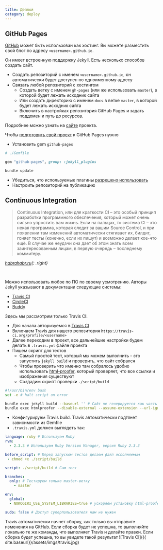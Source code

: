 ```yaml
---
title: Деплой
category: deploy
---
```


<style>
  .right {
    float: right;
  }
  div.clear {
    clear: both;
  }
</style>
## GitHub Pages

[GitHub](https://pages.github.com/) может быть использован как хостинг. Вы можете разместить свой блог по адресу `<username>.github.io`.

Он имеет встроенную поддержку Jekyll. Есть несколько способов создать сайт.
- Создать репозиторий с именем `<username>.github.io`, он автоматически будет доступен по одноименному адресу
- Связать любой репозиторий с хостингом
  - Создать ветку с именем `gh-pages` (или же использовать `master`), в которой будет лежать исходник сайта
  - Или создать директорию с именем `docs` в ветке `master`, в которой будет лежать исходник сайта
  - Включить в настройках репозитория GitHub Pages и задать поддомен и путь до ресурсов.

Подробнее можно узнать на [сайте](https://help.github.com/articles/user-organization-and-project-pages/) проекта.

Чтобы [подготовить свой проект][readmore] к GitHub Pages нужно
- Установить gem `github-pages`

```ruby
# ./Gemfile

gem "github-pages", group: :jekyll_plugins
```

```bash
bundle update
```
- Убедиться, что используемые плагины [разрешено использовать](https://help.github.com/articles/configuring-jekyll-plugins/)
- Настроить репозиторий на публикацию

[readmore]: http://jmcglone.com/guides/github-pages/

## Continuous Integration
> Continuous Integration, или для краткости CI – это особый принцип разработки программного обеспечения, который может очень сильно упростить вам жизнь. Если на пальцах, то система CI – это некая программа, которая следит за вашим Source Control, и при появлении там изменений автоматически стягивает их, билдит, гоняет тесты (конечно, если их пишут) и возможно делает кое-что ещё. В случае же неудачи она дает об этом знать всем заинтересованным лицам, в первую очередь – последнему коммитеру.

*[habrahabr.ru](https://habrahabr.ru/post/82724/){: .right}*
<div class="clear"><br /></div>

Можно использовать любое по ПО по своему усмотрению. Авторы Jekyll указывают в документации следующие системы:
- [Travis CI](https://jekyllrb.com/docs/continuous-integration/travis-ci/)
- [CircleCI](https://jekyllrb.com/docs/continuous-integration/circleci/)
- [Buddy](https://jekyllrb.com/docs/continuous-integration/buddyworks/)

Здесь мы рассмотрим только Travis CI.
- Для начала авторизуемся в [Travis CI](https://travis-ci.org/)
- Включаем Travis для нашего репозитория `https://travis-ci.org/profile/<username>`
- Далее переходим в проект, все дальнейшие настройки будем делать в `.travis.yml` файле проекта
- Пишем скрипт для тестов
  - Самый простой тест, который мы можем выполнить - это запустить `jekyll build` и проверить, что сайт собрался
  - Чтобы проверить что именно там собралось удобно использовать [html-proofer](https://github.com/gjtorikian/html-proofer), который проверяет, что все ссылки и изображения существуют
  - Создадим скрипт проверки `./script/build`
```bash
#!/usr/bin/env bash
set -e # halt script on error

bundle exec jekyll build --baseurl '' # Сайт не генерируется как часть другого
bundle exec htmlproofer --disable-external --assume-extension --url-ignore '#' ./_site # Добавляем .html к ссылкам, пропускаем #
```
- Конфигурируем Travis build. Travis автоматически подтянет зависимости из Gemfile
- `.travis.yml` должен выглядеть так:

```yaml
language: ruby # Используем Ruby
rvm:
  - 2.3.3 # Используем Ruby Version Manager, версия Ruby 2.3.3

before_script: # Перед запуском тестов делаем файл исполняемым
 - chmod +x ./script/build

script: ./script/build # Сам тест

branches:
  only: # Тестируем только master-ветку
    - master

env:
  global:
  - NOKOGIRI_USE_SYSTEM_LIBRARIES=true # ускоряем установку html-proofer

sudo: false # Доступ суперпользователя нам не нужен
```

Travis автоматически начнет сборку, как только вы отправите изменения на GitHub.
Если сборка будет не успешна, то выполняйте локально те же команды, что выполняет Travis и делайте правки.
Если сборка будет успешна, то вы увидете такой результат
![Travis CI]({{ site.baseurl}}/assets/imgs/travis.jpg)
